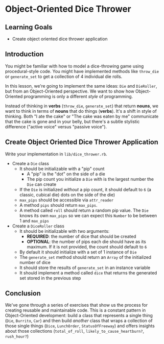 # Object-Oriented Dice Thrower

## Learning Goals

- Create object oriented dice thrower application

## Introduction

You might be familiar with how to model a dice-throwing game using
procedural-style code. You might have implemented methods like `throw_die` or
`generate_set` to get a collection of 4 individual die rolls.

In this lesson, we're going to implement the same ideas: `Die` and
`DieRoller`, but from an Object-Oriented perspective. We want to show
how Object-Oriented programming is only a different _style_ of programming.

Instead of thinking in **verbs** (`throw_die`, `generate_set`) that
return **nouns**, we want to think in terms of **nouns** that do things
(**verbs**). It's a shift in style of thinking. Both "I
ate the cake" or "The cake was eaten by me" communicate that the cake
is gone and in your belly, but there's a subtle stylistic difference
("active voice" versus "passive voice").

## Create Object Oriented Dice Thrower Application

Write your implementation in `lib/dice_thrower.rb`.

* Create a `Die` class
  * It should be initializable with a "pip" count
    * A "pip" is the "dot" on the side of a die
    * The pip count you initialize a `Die` with is the largest number the `Die` can create
  * If the `Die` is initialized _without_ a pip count, it should default to `6` (a classic, cubical die) dots on the side of the die)
  * `max_pips` should be accessible via `attr_reader`
  * A method `pips` should return `max_pips`.
  * A method called `roll` should return a random pip value. The `Die` knows its own `max_pips` so we can expect this `Number` to be between 1 and `max_pips`
* Create a `DiceRoller` class
  * It should be initializable with two arguments:
    * **REQUIRED**: the number of dice that should be created
    * **OPTIONAL**: the number of pips each die should have as its maximum. If
      it is not provided, the count should default to `6`
  * By default it should initialize with a set of 1 instance of `Die`
  * The `generate_set` method should return an `Array` of the initialized number
    of dice
  * It should store the results of `generate_set` in an instance variable
  * It should implement a method called `dice` that returns the generated set
    stored in the previous step

## Conclusion

We've gone through a series of exercises that show us the process for creating
reusable and maintainable code. This is a constant pattern in Object-Oriented
development: build a class that represents a single thing (`Die`, `Burrito`,
`Car`) and then build _another_ class that wraps a collection of those single
things (`Dice`, `LunchOrder`, `StatusOfFreeway`) and offers insights about
those collections (`total_of_roll`, `likely_to_cause_heartburn?`, `rush_hour?`)

[settlers of catan]: https://www.catan.com/
